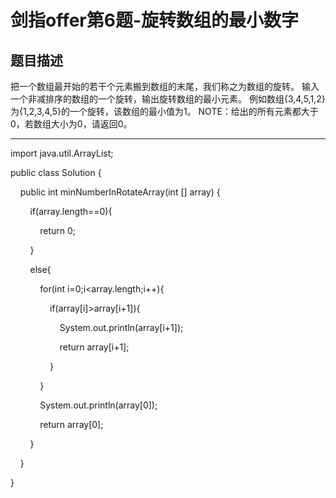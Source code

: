 # 剑指offer第6题-旋转数组的最小数字

## 题目描述

把一个数组最开始的若干个元素搬到数组的末尾，我们称之为数组的旋转。 输入一个非减排序的数组的一个旋转，输出旋转数组的最小元素。 例如数组{3,4,5,1,2}为{1,2,3,4,5}的一个旋转，该数组的最小值为1。 NOTE：给出的所有元素都大于0，若数组大小为0，请返回0。

---

import java.util.ArrayList;

public class Solution {

    public int minNumberInRotateArray(int [] array) {

        if(array.length==0){

            return 0;

        }

        else{

            for(int i=0;i<array.length;i++){

                if(array[i]>array[i+1]){

                    System.out.println(array[i+1]);

                    return array[i+1];

                }

            }

            System.out.println(array[0]);

            return array[0];

        }

    }

}
